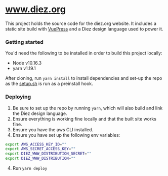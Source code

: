 # www.diez.org

This project holds the source code for the diez.org website.  It includes a static site build with [VuePress](https://vuepress.vuejs.org) and a Diez design language used to power it.

### Getting started

You'd need the following to be installed in order to build this project locally:

- Node v10.16.3
- yarn v1.19.1

After cloning, run `yarn install` to install dependencies and set-up the repo as the [setup.sh](./scripts/setup.sh) is run as a preinstall hook.

### Deploying

1. Be sure to set up the repo by running `yarn`, which will also build and link the Diez design language.
2. Ensure everything is working fine locally and that the built site works fine.
3. Ensure you have the aws CLI installed.
3. Ensure you have set up the following env variables:

```bash
export AWS_ACCESS_KEY_ID=""
export AWS_SECRET_ACCESS_KEY=""
export DIEZ_WWW_DISTRIBUTION_SECRET=""
export DIEZ_WWW_DISTRIBUTION=""
```

4. Run `yarn deploy`
